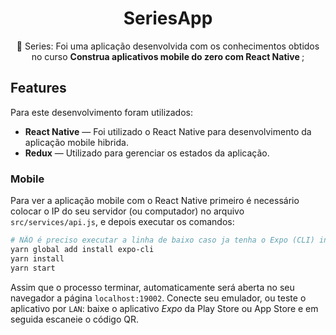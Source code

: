<h1 align="center">
  SeriesApp
</h1>

<p align="center"> 🚀 Series: Foi uma aplicação desenvolvida com os conhecimentos obtidos no curso <b>Construa aplicativos mobile do zero com React Native </b>;

## Features
Para este desenvolvimento foram utilizados:

- **React Native** — Foi utilizado o React Native para desenvolvimento da aplicação mobile hibrida.
- **Redux** — Utilizado para gerenciar os estados da aplicação.

### Mobile

Para ver a aplicação mobile com o React Native primeiro é necessário colocar o IP do seu servidor (ou computador) no arquivo `src/services/api.js`, e depois executar os comandos:
```bash
# NÃO é preciso executar a linha de baixo caso ja tenha o Expo (CLI) instalado
yarn global add install expo-cli
yarn install
yarn start
```
Assim que o processo terminar, automaticamente será aberta no seu navegador a página `localhost:19002`. Conecte seu emulador, ou teste o aplicativo por `LAN`: baixe o aplicativo *Expo* da Play Store ou App Store e em seguida escaneie o código QR.

